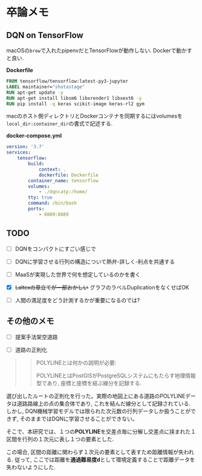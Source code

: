 # 卒論メモ


## DQN on TensorFlow

macOSの`brew`で入れたpipenvだとTensorFlowが動作しない. Dockerで動かすと良い.



**Dockerfile**

```dockerfile
FROM tensorflow/tensorflow:latest-py3-jupyter
LABEL maintainer="shotastage"
RUN apt-get update -y
RUN apt-get install libsm6 libxrender1 libxext6 -y
RUN pip install -q keras scikit-image keras-rl2 gym
```



macのホスト側ディレクトリとDockerコンテナを同期するにはvolumesを`local_dir:container_dir`の書式で記述する.

**docker-compose.yml**

```yaml
version: '3.7'
services:
    tensorflow:
        build:
            context: .
            dockerfile: Dockerfile
        container_name: tensorflow
        volumes:
            - ./dqncatp:/home/
        tty: true
        command: /bin/bash
        ports:
            - 8889:8889
```



## TODO

- [ ] DQNをコンパクトにすごい感じで
- [ ] DQNに学習させる行列の構造について熱弁-詳しく-利点を共通する
- [ ] MaaSが実現した世界で何を想定しているのかを書く
- [x] ~~Laltexの章立てが一部おかしい~~ グラフのラベルDuplicationをなくせばOK
- [ ] 人間の満足度をどう計測するかが重要になるのでは?





## その他のメモ



- [ ] 提案手法架空道路



- [ ] 道路の正則化



> > POLYLINEとは何かの説明が必要:
> >
> > POLYLINEとはPostGISがPostgreSQLシステムにもたらす地理情報型であり, 座標と座標を結ぶ線分を記録する.

選び出したルートの正則化を行った。実際の地図上にある道路のPOLYLINEデータは道路路線上の点の集合体であり, これを結んだ線分として記録されている. しかし, DQN機械学習モデルでは限られた次元数の行列データしか扱うことができず, そのままではDQNに学習させることができない。

そこで、本研究では、１つの**POLYLINE**を交差点毎に分解し交差点に挟まれた１区間を行列の１次元に表し１つの要素とした.

この場合, 区間の距離に関わらず１次元の要素として表すため距離情報が失われる. 従って, ここでは距離を**通過難易度d**として環境定義することで距離データを失わないようにした.





